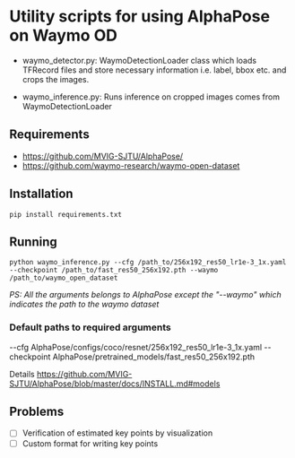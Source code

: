 
# Utility scripts for using AlphaPose on Waymo OD

* waymo_detector.py: WaymoDetectionLoader class which loads TFRecord files and store necessary information i.e. label, bbox etc. and crops the images.

* waymo_inference.py: Runs inference on cropped images comes from WaymoDetectionLoader

## Requirements

 - https://github.com/MVIG-SJTU/AlphaPose/
 - https://github.com/waymo-research/waymo-open-dataset

## Installation

    pip install requirements.txt

## Running

    python waymo_inference.py --cfg /path_to/256x192_res50_lr1e-3_1x.yaml --checkpoint /path_to/fast_res50_256x192.pth --waymo /path_to/waymo_open_dataset

*PS: All the arguments belongs to AlphaPose except the "--waymo" which indicates the path to the waymo dataset*

### Default paths to required arguments

--cfg AlphaPose/configs/coco/resnet/256x192_res50_lr1e-3_1x.yaml 
--checkpoint AlphaPose/pretrained_models/fast_res50_256x192.pth

Details https://github.com/MVIG-SJTU/AlphaPose/blob/master/docs/INSTALL.md#models

## Problems

 - [ ] Verification of estimated key points by visualization
 - [ ] Custom format for writing key points

